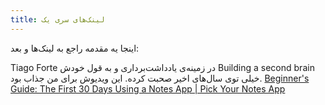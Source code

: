 ```yaml
---
title: لینک‌های سری یک
---
```


اینجا یه مقدمه راجع به لینک‌ها و بعد:

Tiago Forte در زمینه‌ی یادداشت‌برداری و به قول خودش Building a second brain خیلی توی سال‌های اخیر صحبت کرده. این ویدیوش برای من جذاب بود.
[Beginner's Guide: The First 30 Days Using a Notes App | Pick Your Notes App](https://www.youtube.com/watch?v=tOS53fSDqVw)
